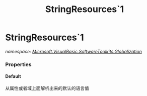 ﻿---
title: StringResources`1
---

# StringResources`1
_namespace: [Microsoft.VisualBasic.SoftwareToolkits.Globalization](N-Microsoft.VisualBasic.SoftwareToolkits.Globalization.html)_






### Properties

#### Default
从属性或者域上面解析出来的默认的语言值
